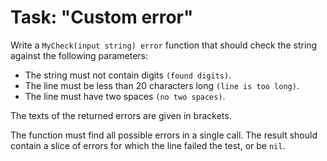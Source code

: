 # Task: "Custom error"

Write a `MyCheck(input string) error` function that should check the string against the following parameters:
* The string must not contain digits `(found digits)`.
* The line must be less than 20 characters long `(line is too long)`.
* The line must have two spaces `(no two spaces)`.

The texts of the returned errors are given in brackets.

The function must find all possible errors in a single call.
The result should contain a slice of errors for which the line failed the test, or be `nil`.